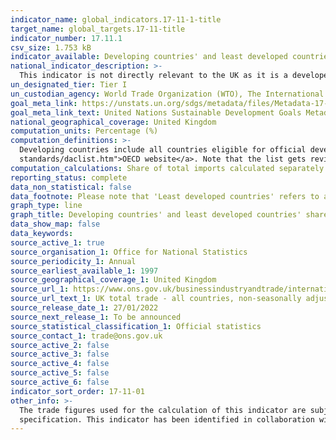 ```yaml
---
indicator_name: global_indicators.17-11-1-title
target_name: global_targets.17-11-title
indicator_number: 17.11.1
csv_size: 1.753 kB
indicator_available: Developing countries' and least developed countries' share of UK imports 
national_indicator_description: >-
  This indicator is not directly relevant to the UK as it is a developed country. We therefore report developing countries' and least developed countries' share of UK imports, including both goods and services. This provides an indication of the UK's trade engagement with these countries.
un_designated_tier: Tier I
un_custodian_agency: World Trade Organization (WTO), The International Trade Centre (ITC), United Nations Conference on Trade and Development (UNCTAD)
goal_meta_link: https://unstats.un.org/sdgs/metadata/files/Metadata-17-11-01.pdf
goal_meta_link_text: United Nations Sustainable Development Goals Metadata (PDF 216 KB)
national_geographical_coverage: United Kingdom
computation_units: Percentage (%)
computation_definitions: >-
  Developing countries include all countries eligible for official development assistance (ODA), including least developed countries (LDCs).  For a full list of ODA recipients and LDCs, please see the <a href="https://www.oecd.org/dac/financing-sustainable-development/development-finance-
  standards/daclist.htm">OECD website</a>. Note that the list gets revised every three years and this is taken into account in the calculations (for example, some countries have graduated from LDC status since 2018).
computation_calculations: Share of total imports calculated separately for all countries from ODA list (developing countries), LDCs, and developing countries excluding China - (Share of total imports/Total imports) * 100
reporting_status: complete
data_non_statistical: false
data_footnote: Please note that 'Least developed countries' refers to a subset of developing countries, and therefore are included in the developing country figures. 
graph_type: line
graph_title: Developing countries' and least developed countries' share of UK imports 
data_show_map: false
data_keywords:
source_active_1: true
source_organisation_1: Office for National Statistics 
source_periodicity_1: Annual
source_earliest_available_1: 1997
source_geographical_coverage_1: United Kingdom
source_url_1: https://www.ons.gov.uk/businessindustryandtrade/internationaltrade/datasets/uktotaltradeallcountriesnonseasonallyadjusted
source_url_text_1: UK total trade - all countries, non-seasonally adjusted
source_release_date_1: 27/01/2022
source_next_release_1: To be announced
source_statistical_classification_1: Official statistics
source_contact_1: trade@ons.gov.uk
source_active_2: false
source_active_3: false
source_active_4: false
source_active_5: false
source_active_6: false
indicator_sort_order: 17-11-01
other_info: >-
  The trade figures used for the calculation of this indicator are subject to revision aligned with National Accounts policy. This indicator is being used as an approximation of the UN SDG Indicator. Where possible, we will work to identify or develop UK data to meet the global indicator
  specification. This indicator has been identified in collaboration with topic experts.
---
```

